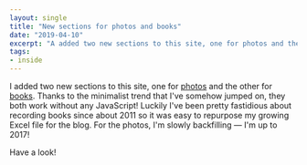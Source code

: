 ```yaml
---
layout: single
title: "New sections for photos and books"
date: "2019-04-10"
excerpt: "A added two new sections to this site, one for photos and the other for books. Have a look!"
tags:
- inside
---
```


I added two new sections to this site, one for [photos](/photos) and the other for [books](/books). Thanks to the minimalist trend that I've somehow jumped on, they both work without any JavaScript! Luckily I've been pretty fastidious about recording books since about 2011 so it was easy to repurpose my growing Excel file for the blog. For the photos, I'm slowly backfilling — I'm up to 2017!

Have a look!
